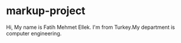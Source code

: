 # markup-project
Hi,
My name is Fatih Mehmet Ellek. I'm from Turkey.My department is computer engineering.
